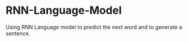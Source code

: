# RNN-Language-Model
Using RNN Language model to predict the next word and to generate a sentence. 

